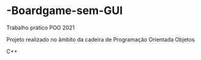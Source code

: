 # -Boardgame-sem-GUI
Trabalho prático POO 2021

Projeto realizado no âmbito da cadeira de Programação Orientada Objetos

C++
